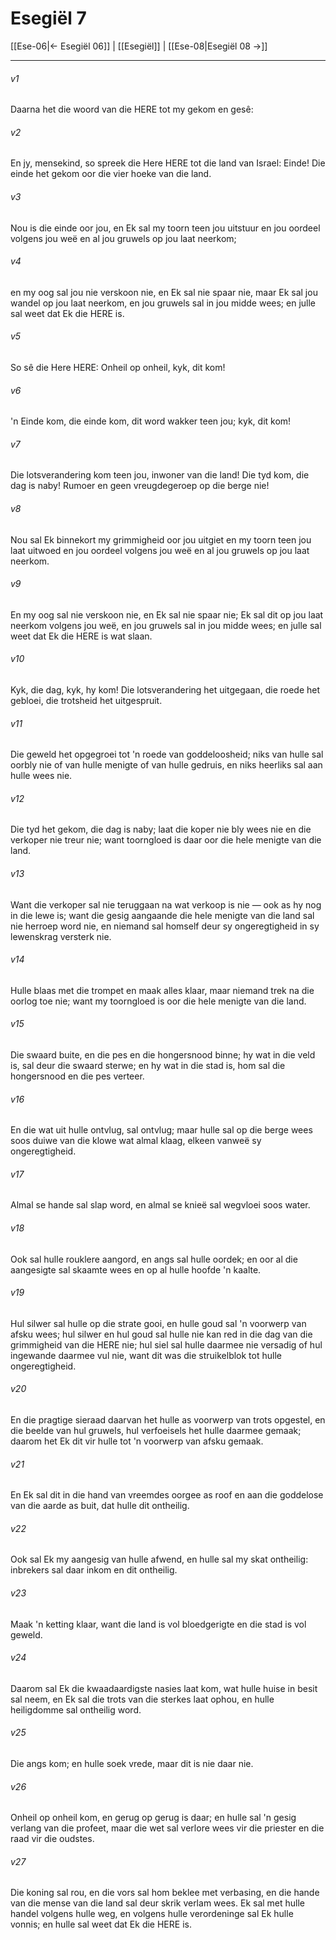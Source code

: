 # Esegiël 7

[[Ese-06|← Esegiël 06]] | [[Esegiël]] | [[Ese-08|Esegiël 08 →]]
***

###### v1
Daarna het die woord van die HERE tot my gekom en gesê: 
###### v2
En jy, mensekind, so spreek die Here HERE tot die land van Israel: Einde! Die einde het gekom oor die vier hoeke van die land. 
###### v3
Nou is die einde oor jou, en Ek sal my toorn teen jou uitstuur en jou oordeel volgens jou weë en al jou gruwels op jou laat neerkom; 
###### v4
en my oog sal jou nie verskoon nie, en Ek sal nie spaar nie, maar Ek sal jou wandel op jou laat neerkom, en jou gruwels sal in jou midde wees; en julle sal weet dat Ek die HERE is. 
###### v5
So sê die Here HERE: Onheil op onheil, kyk, dit kom! 
###### v6
'n Einde kom, die einde kom, dit word wakker teen jou; kyk, dit kom! 
###### v7
Die lotsverandering kom teen jou, inwoner van die land! Die tyd kom, die dag is naby! Rumoer en geen vreugdegeroep op die berge nie! 
###### v8
Nou sal Ek binnekort my grimmigheid oor jou uitgiet en my toorn teen jou laat uitwoed en jou oordeel volgens jou weë en al jou gruwels op jou laat neerkom. 
###### v9
En my oog sal nie verskoon nie, en Ek sal nie spaar nie; Ek sal dit op jou laat neerkom volgens jou weë, en jou gruwels sal in jou midde wees; en julle sal weet dat Ek die HERE is wat slaan. 
###### v10
Kyk, die dag, kyk, hy kom! Die lotsverandering het uitgegaan, die roede het gebloei, die trotsheid het uitgespruit. 
###### v11
Die geweld het opgegroei tot 'n roede van goddeloosheid; niks van hulle sal oorbly nie of van hulle menigte of van hulle gedruis, en niks heerliks sal aan hulle wees nie. 
###### v12
Die tyd het gekom, die dag is naby; laat die koper nie bly wees nie en die verkoper nie treur nie; want toorngloed is daar oor die hele menigte van die land. 
###### v13
Want die verkoper sal nie teruggaan na wat verkoop is nie — ook as hy nog in die lewe is; want die gesig aangaande die hele menigte van die land sal nie herroep word nie, en niemand sal homself deur sy ongeregtigheid in sy lewenskrag versterk nie. 
###### v14
Hulle blaas met die trompet en maak alles klaar, maar niemand trek na die oorlog toe nie; want my toorngloed is oor die hele menigte van die land. 
###### v15
Die swaard buite, en die pes en die hongersnood binne; hy wat in die veld is, sal deur die swaard sterwe; en hy wat in die stad is, hom sal die hongersnood en die pes verteer. 
###### v16
En die wat uit hulle ontvlug, sal ontvlug; maar hulle sal op die berge wees soos duiwe van die klowe wat almal klaag, elkeen vanweë sy ongeregtigheid. 
###### v17
Almal se hande sal slap word, en almal se knieë sal wegvloei soos water. 
###### v18
Ook sal hulle rouklere aangord, en angs sal hulle oordek; en oor al die aangesigte sal skaamte wees en op al hulle hoofde 'n kaalte. 
###### v19
Hul silwer sal hulle op die strate gooi, en hulle goud sal 'n voorwerp van afsku wees; hul silwer en hul goud sal hulle nie kan red in die dag van die grimmigheid van die HERE nie; hul siel sal hulle daarmee nie versadig of hul ingewande daarmee vul nie, want dit was die struikelblok tot hulle ongeregtigheid. 
###### v20
En die pragtige sieraad daarvan het hulle as voorwerp van trots opgestel, en die beelde van hul gruwels, hul verfoeisels het hulle daarmee gemaak; daarom het Ek dit vir hulle tot 'n voorwerp van afsku gemaak. 
###### v21
En Ek sal dit in die hand van vreemdes oorgee as roof en aan die goddelose van die aarde as buit, dat hulle dit ontheilig. 
###### v22
Ook sal Ek my aangesig van hulle afwend, en hulle sal my skat ontheilig: inbrekers sal daar inkom en dit ontheilig. 
###### v23
Maak 'n ketting klaar, want die land is vol bloedgerigte en die stad is vol geweld. 
###### v24
Daarom sal Ek die kwaadaardigste nasies laat kom, wat hulle huise in besit sal neem, en Ek sal die trots van die sterkes laat ophou, en hulle heiligdomme sal ontheilig word. 
###### v25
Die angs kom; en hulle soek vrede, maar dit is nie daar nie. 
###### v26
Onheil op onheil kom, en gerug op gerug is daar; en hulle sal 'n gesig verlang van die profeet, maar die wet sal verlore wees vir die priester en die raad vir die oudstes. 
###### v27
Die koning sal rou, en die vors sal hom beklee met verbasing, en die hande van die mense van die land sal deur skrik verlam wees. Ek sal met hulle handel volgens hulle weg, en volgens hulle verordeninge sal Ek hulle vonnis; en hulle sal weet dat Ek die HERE is. 
